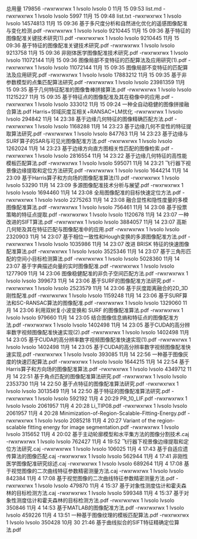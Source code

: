 总用量 179856
-rwxrwxrwx 1 lvsolo lvsolo        0 11月 15 09:53 list.md
-rwxrwxrwx 1 lvsolo lvsolo     5997 11月 15 09:48 list.txt
-rwxrwxrwx 1 lvsolo lvsolo 14574813 11月 15 09:36 基于多尺度分析和自然进化优化的遥感图像配准与变化检测.pdf
-rwxrwxrwx 1 lvsolo lvsolo  9210445 11月 15 09:36 基于特征的图像配准关键技术研究(1).pdf
-rwxrwxrwx 1 lvsolo lvsolo  9210445 11月 15 09:36 基于特征的图像配准关键技术研究.pdf
-rwxrwxrwx 1 lvsolo lvsolo  9213758 11月 15 09:36 非刚体医学图像配准技术研究.pdf
-rwxrwxrwx 1 lvsolo lvsolo 11072144 11月 15 09:36 图像局部不变特征的匹配算法及应用研究(1).pdf
-rwxrwxrwx 1 lvsolo lvsolo 11072144 11月 15 09:35 图像局部不变特征的匹配算法及应用研究.pdf
-rwxrwxrwx 1 lvsolo lvsolo 17883212 11月 15 09:35 基于非参数模型的点集匹配算法研究.pdf
-rwxrwxrwx 1 lvsolo lvsolo 23981359 11月 15 09:35 基于几何特征配准的图像鲁棒拼接算法.pdf
-rwxrwxrwx 1 lvsolo lvsolo 11215227 11月 15 09:35 基于特征点的图像配准及其在稳像中的应用.pdf
-rwxrwxrwx 1 lvsolo lvsolo   333012 11月 15 09:24 一种全自动稳健的图像拼接融合算法.pdf
Harris+邻域灰度互相关+RANSAC+LM优化
-rwxrwxrwx 1 lvsolo lvsolo   294842 11月 14 23:38 基于边缘几何特征的图像精确匹配方法.pdf
-rwxrwxrwx 1 lvsolo lvsolo  1168288 11月 14 23:23 基于边缘几何不变性的特征提取算法研究.pdf
-rwxrwxrwx 1 lvsolo lvsolo   847763 11月 14 23:23 基于边缘与SURF算子的SAR与可见光图像配准方法.pdf
-rwxrwxrwx 1 lvsolo lvsolo  1262024 11月 14 23:23 基于边缘方向直方图相关性匹配的图像检索.pdf
-rwxrwxrwx 1 lvsolo lvsolo  2816554 11月 14 23:22 基于边缘几何特征的高性能模板匹配算法.pdf
-rwxrwxrwx 1 lvsolo lvsolo   595071 11月 14 23:21 飞行器下视景像边缘提取和定位方法研究.pdf
-rwxrwxrwx 1 lvsolo lvsolo  1644214 11月 14 23:09 基于Harris算子和方向场的图像配准算法(1).pdf
-rwxrwxrwx 1 lvsolo lvsolo    53290 11月 14 23:09 多源图像配准技术分析与展望.pdf
-rwxrwxrwx 1 lvsolo lvsolo  1694460 11月 14 23:08 全局图像配准的目标快速定位方法.pdf
-rwxrwxrwx 1 lvsolo lvsolo  2275263 11月 14 23:08 融合显性和隐性度量的多模图像配准算法.pdf
-rwxrwxrwx 1 lvsolo lvsolo   756461 11月 14 23:08 基于投票策略的特征点提取.pdf
-rwxrwxrwx 1 lvsolo lvsolo  1120678 11月 14 23:07 一种改进的SIFT算法.pdf
-rwxrwxrwx 1 lvsolo lvsolo  3884057 11月 14 23:07 高斯几何矩及其在特征匹配与图像配准中的应用.pdf
-rwxrwxrwx 1 lvsolo lvsolo  2320903 11月 14 23:07 基于相位一致性和Hough变换的多源图像配准方法.pdf
-rwxrwxrwx 1 lvsolo lvsolo  1035986 11月 14 23:07 改进 BRISK 特征的快速图像配准算法.pdf
-rwxrwxrwx 1 lvsolo lvsolo  3525346 11月 14 23:07 基于三角形匹配的空间小目标检测算法.pdf
-rwxrwxrwx 1 lvsolo lvsolo  5028360 11月 14 23:07 基于字典描述向量的实时图像配准.pdf
-rwxrwxrwx 1 lvsolo lvsolo  1277909 11月 14 23:06 图像稳健配准的非负子空间匹配方法.pdf
-rwxrwxrwx 1 lvsolo lvsolo   399673 11月 14 23:06 基于SURF的图像配准方法研究.pdf
-rwxrwxrwx 1 lvsolo lvsolo  2523579 11月 14 23:06 基于灰度距离融合的2D_3D刚性配准.pdf
-rwxrwxrwx 1 lvsolo lvsolo  1159248 11月 14 23:06 基于SURF算法和SC-RANSAC算法的图像配准.pdf
-rwxrwxrwx 1 lvsolo lvsolo  1329060 11月 14 23:06 利用双树复小波变换和 SURF 的图像配准算法.pdf
-rwxrwxrwx 1 lvsolo lvsolo   979660 11月 14 23:05 结合图像信息熵和特征点的图像配准方法.pdf
-rwxrwxrwx 1 lvsolo lvsolo  1402498 11月 14 23:05 基于CUDA的高分辨率数字视频图像配准快速实现(2).pdf
-rwxrwxrwx 1 lvsolo lvsolo  1402498 11月 14 23:05 基于CUDA的高分辨率数字视频图像配准快速实现(1).pdf
-rwxrwxrwx 1 lvsolo lvsolo  1402498 11月 14 23:05 基于CUDA的高分辨率数字视频图像配准快速实现.pdf
-rwxrwxrwx 1 lvsolo lvsolo   393085 11月 14 22:56 一种基于图像灰度的快速匹配算法.pdf
-rwxrwxrwx 1 lvsolo lvsolo  1644215 11月 14 22:54 基于Harris算子和方向场的图像配准算法.pdf
-rwxrwxrwx 1 lvsolo lvsolo  4349712 11月 14 22:51 基于角点匹配的图像配准算法研究.pdf
-rwxrwxrwx 1 lvsolo lvsolo  2353730 11月 14 22:50 基于点特征的图像配准算法研究.pdf
-rwxrwxrwx 1 lvsolo lvsolo  3013549 11月 14 22:50 基于特征的图像配准算法研究.pdf
-rwxrwxrwx 1 lvsolo lvsolo   592192 11月  4 20:29 PR_10_LIF.pdf
-rwxrwxrwx 1 lvsolo lvsolo  2061957 11月  4 20:28 Li_TIP08.pdf
-rwxrwxrwx 1 lvsolo lvsolo  2061957 11月  4 20:28 Minimization-of-Region-Scalable-Fitting-Energy.pdf
-rwxrwxrwx 1 lvsolo lvsolo  2085218 11月  4 20:27 Variant of the region-scalable fitting energy for image segmentation.pdf
-rwxrwxrwx 1 lvsolo lvsolo   315652 11月  4 20:02 基于主动轮廓模型和水平集方法的图像分割技术.caj
-rwxrwxrwx 1 lvsolo lvsolo   762427 11月  4 19:52 飞行器下视景像边缘提取和定位方法研究.caj
-rwxrwxrwx 1 lvsolo lvsolo   106025 11月  4 17:43 基于自适应遗传算法的图像匹配.caj
-rwxrwxrwx 1 lvsolo lvsolo   562944 11月  4 17:41 非刚性医学图像配准研究综述.caj
-rwxrwxrwx 1 lvsolo lvsolo   689264 11月  4 17:08 基于视觉图像的二次曲线特征参数精密测量方法.caj
-rwxrwxrwx 1 lvsolo lvsolo   842384 11月  4 17:08 基于视觉图像的二次曲线特征参数精密测量方法.pdf
-rwxrwxrwx 1 lvsolo lvsolo   479870 11月  4 15:37 基于对象性测度估计和霍夫森林的目标检测方法.caj
-rwxrwxrwx 1 lvsolo lvsolo   599348 11月  4 15:37 基于对象性测度估计和霍夫森林的目标检测方法.pdf
-rwxrwxrwx 1 lvsolo lvsolo   350846 11月  4 14:53 基于MATLAB的图像配准方法.pdf
-rwxrwxrwx 1 lvsolo lvsolo   459226 11月  4 13:51 一种基于图像纹理的模板匹配算法.pdf
-rwxrwxrwx 1 lvsolo lvsolo   350428 10月 30 21:46 基于曲线拟合的SIFT特征精确定位算法.pdf
